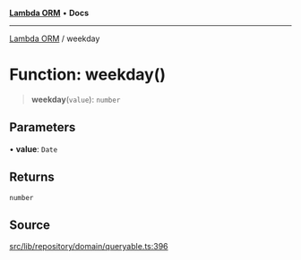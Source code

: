 [**Lambda ORM**](../README.md) • **Docs**

***

[Lambda ORM](../README.md) / weekday

# Function: weekday()

> **weekday**(`value`): `number`

## Parameters

• **value**: `Date`

## Returns

`number`

## Source

[src/lib/repository/domain/queryable.ts:396](https://github.com/lambda-orm/lambdaorm-base/blob/75309e81097991935956cdab867faba6428c498c/src/lib/repository/domain/queryable.ts#L396)
